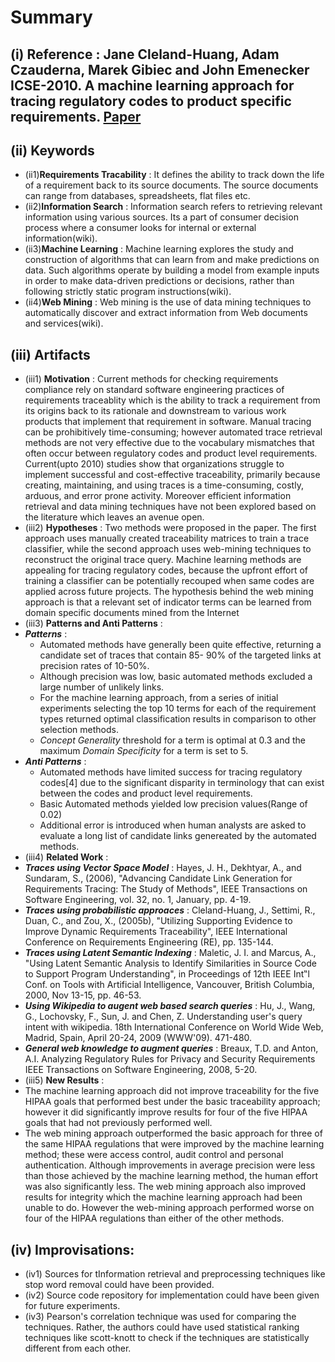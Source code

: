 # Summary 
## (i) Reference : Jane Cleland-Huang, Adam Czauderna, Marek Gibiec and John Emenecker ICSE-2010. A machine learning approach for tracing regulatory codes to product specific requirements. [Paper](https://github.com/BigFatNoob-NCSU/x9115george2/blob/master/paper/2/A%20machine%20learning%20approach%20for%20tracing%20regulatory%20codes%20to%20product%20specific%20requirements.pdf)

## (ii) Keywords

  * (ii1)**Requirements Tracability** : It defines the ability to track down the life of a requirement back to its source documents. 
  The source documents can range from databases, spreadsheets, flat files etc.
  * (ii2)**Information Search** : Information search refers to retrieving relevant information using various sources. Its a part of
  consumer decision process where a consumer looks for internal or external information(wiki).
  * (ii3)**Machine Learning** : Machine learning explores the study and construction of algorithms that can learn from and make 
  predictions on data. Such algorithms operate by building a model from example inputs in order to make data-driven predictions or 
  decisions, rather than following strictly static program instructions(wiki).
  * (ii4)**Web Mining**  : Web mining is the use of data mining techniques to automatically discover and extract information from 
  Web documents and services(wiki).

## (iii) Artifacts
  * (iii1) **Motivation** : Current methods for checking requirements compliance rely on standard software engineering practices of requirements traceablity which is the ability to track a requirement from its origins back to its rationale and downstream to various work products that implement that requirement in software. Manual tracing can be prohibitively time-consuming; however automated trace retrieval methods are not very effective due to the vocabulary mismatches that often occur between regulatory codes and product level requirements. Current(upto 2010) studies show that organizations struggle to implement successful and cost-effective traceability, primarily because creating, maintaining, and using traces is a time-consuming, costly, arduous, and error prone activity. Moreover efficient information retrieval and data mining techniques have not been explored based on the literature which leaves an avenue open.
  * (iii2) **Hypotheses** : Two methods were proposed in the paper. The first approach uses manually created traceability matrices to train a trace classifier, while the second approach uses web-mining techniques to reconstruct the original trace query. Machine learning methods are appealing for tracing regulatory codes, because the upfront effort of training a classifier can be potentially recouped when same codes are applied across future projects. The hypothesis behind the web mining approach is that a relevant set of indicator terms can be learned from domain specific documents mined from the Internet
  * (iii3) **Patterns and Anti Patterns** :
   * **_Patterns_** : 
     * Automated methods have generally been quite effective, returning a candidate set of traces that contain 85- 90% of the targeted links at precision rates of 10-50%.
     * Although precision was low, basic automated methods excluded a large number of unlikely links.
     * For the machine learning approach, from a series of initial experiments selecting the top 10 terms for each of the requirement types returned optimal classification results in comparison to other selection methods.
     * _Concept Generality_ threshold for a term is optimal at 0.3 and the maximum _Domain Specificity_ for a term is set to 5.
   * **_Anti Patterns_** :
     * Automated methods have limited success for tracing regulatory codes[4] due to the significant disparity in terminology that can exist between the codes and product level requirements.
     * Basic Automated methods yielded low precision values(Range of 0.02)
     * Additional error is introduced when human analysts are asked to evaluate a long list of candidate links genereated by the automated methods.
  * (iii4) **Related Work** :
   * **_Traces using Vector Space Model_** : Hayes, J. H., Dekhtyar, A., and Sundaram, S., (2006), "Advancing Candidate Link Generation for Requirements Tracing: The Study of Methods", IEEE Transactions on Software Engineering, vol. 32, no. 1, January, pp. 4-19.
   * **_Traces using probabilistic approaces_** : Cleland-Huang, J., Settimi, R., Duan, C., and Zou, X., (2005b), "Utilizing Supporting Evidence to Improve Dynamic Requirements Traceability", IEEE International Conference on Requirements Engineering (RE), pp. 135-144.
   * **_Traces using Latent Semantic Indexing_** : Maletic, J. I. and Marcus, A., "Using Latent Semantic Analysis to Identify Similarities in Source Code to Support Program Understanding", in Proceedings of 12th IEEE Int‟l Conf. on Tools with Artificial Intelligence, Vancouver, British Columbia, 2000, Nov 13-15, pp. 46-53.
   * **_Using Wikipedia to augent web based search queries_** : Hu, J., Wang, G., Lochovsky, F., Sun, J. and Chen, Z. Understanding user's query intent with wikipedia. 18th International Conference on World Wide Web, Madrid, Spain, April 20-24, 2009 (WWW'09). 471-480.
   * **_General web knowledge to augment queries_** : Breaux, T.D. and Anton, A.I. Analyzing Regulatory Rules for Privacy and Security Requirements IEEE Transactions on Software Engineering, 2008, 5-20.
  * (iii5) **New Results** :
   * The machine learning approach did not improve traceability for the five HIPAA goals that performed best under the basic traceability approach; however it did significantly improve results for four of the five HIPAA goals that had not previously performed well.
   * The web mining approach outperformed the basic approach for three of the same HIPAA regulations that were improved by the machine learning method; these were access control, audit control and personal authentication. Although improvements in average precision were less than those achieved by the machine learning method, the human effort was also significantly less. The web mining approach also improved results for integrity which the machine learning approach had been unable to do. However the web-mining approach performed worse on four of the HIPAA regulations than either of the other methods.

## (iv) Improvisations:
  * (iv1) Sources for tInformation retrieval and preprocessing techniques like stop word removal could have been provided.
  * (iv2) Source code repository for implementation could have been given for future experiments.
  * (iv3) Pearson's correlation technique was used for comparing the techniques. Rather, the authors could have used statistical ranking techniques like scott-knott to check if the techniques are statistically different from each other.
